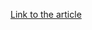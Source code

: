 [Link to the article](https://securelist.com/scarcruft-continues-to-evolve-introduces-bluetooth-harvester/90729/)

